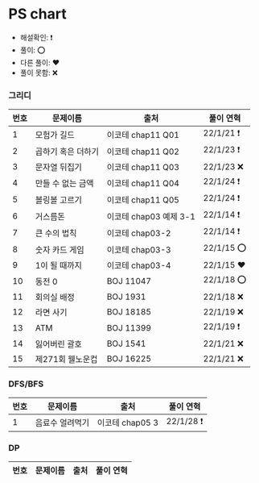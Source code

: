 # PS chart

- 해설확인: ❗️
- 풀이: ⭕️
- 다른 풀이: ❤️
- 풀이 못함: ❌

### 그리디
| 번호 | 문제이름 | 출처 | 풀이 연혁 |
| --------- | ----------- | ----------- | ----------- |
| 1 | 모험가 길드 | 이코테 chap11 Q01 | 22/1/21 ❗️ |
| 2 | 곱하기 혹은 더하기 | 이코테 chap11 Q02 | 22/1/23 ❗️ |
| 3 | 문자열 뒤집기 | 이코테 chap11 Q03 | 22/1/23 ❌️ |
| 4 | 만들 수 없는 금액 | 이코테 chap11 Q04 | 22/1/24 ❗️  |
| 5 | 볼링볼 고르기 | 이코테 chap11 Q05 | 22/1/24 ❗️  |
| 6 | 거스름돈 | 이코테 chap03 예제 3-1 | 22/1/14 ❗️  |
| 7 | 큰 수의 법칙 | 이코테 chap03-2 | 22/1/14 ❗️  |
| 8 | 숫자 카드 게임 | 이코테 chap03-3 | 22/1/15 ⭕  |
| 9 | 1이 될 때까지 | 이코테 chap03-4 | 22/1/15 ❤️  |
| 10 | 동전 0 | BOJ 11047 | 22/1/18 ⭕ |
| 11 | 회의실 배정 | BOJ 1931 | 22/1/18 ❌ |
| 12 | 라면 사기 | BOJ 18185 | 22/1/19 ❌ |
| 13 | ATM | BOJ 11399 | 22/1/19 ❗ |
| 14 | 잃어버린 괄호 | BOJ 1541 | 22/1/21 ❌ |
| 15 | 제271회 웰노운컵 | BOJ 16225 | 22/1/21 ❌ |


### DFS/BFS
| 번호 | 문제이름 | 출처 | 풀이 연혁 |
| --------- |  ----------- | ----------- | ----------- |
| 1 | 음료수 얼려먹기 | 이코테 chap05 3 | 22/1/28 ❗️ |

### DP
| 번호 | 문제이름 | 출처 | 풀이 연혁 |
| --------- |  ----------- | ----------- | ----------- |
